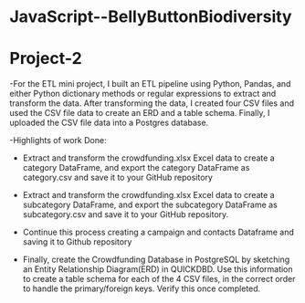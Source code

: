# JavaScript--BellyButtonBiodiversity

# Project-2

-For the ETL mini project, I built an ETL pipeline using Python, Pandas, and either Python dictionary methods or regular expressions to extract and transform the data. After transforming the data, I created four CSV files and used the CSV file data to create an ERD and a table schema. Finally, I uploaded the CSV file data into a Postgres database.

-Highlights of work Done:  

- Extract and transform the crowdfunding.xlsx Excel data to create a category DataFrame, and export the category DataFrame as category.csv and save it to your GitHub repository

- Extract and transform the crowdfunding.xlsx Excel data to create a subcategory DataFrame, and export the subcategory DataFrame as subcategory.csv and save it to your GitHub repository.

- Continue this process creating a campaign and contacts Dataframe and saving it to Github repository

- Finally, create the Crowdfunding Database in PostgreSQL by sketching an Entity Relationship Diagram(ERD) in QUICKDBD. Use this information to create a table schema for each of the 4 CSV files, in the correct order to handle the primary/foreign keys. Verify this once completed.

